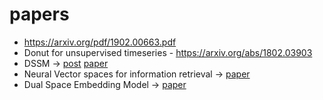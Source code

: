 # papers

- https://arxiv.org/pdf/1902.00663.pdf
- Donut for unsupervised timeseries - https://arxiv.org/abs/1802.03903
- DSSM -> [post](https://kishorepv.github.io/DSSM/) [paper](https://posenhuang.github.io/papers/cikm2013_DSSM_fullversion.pdf)
- Neural Vector spaces for information retrieval -> [paper](https://arxiv.org/pdf/1708.02702.pdf)
- Dual Space Embedding Model -> [paper](https://arxiv.org/pdf/1602.01137.pdf)
